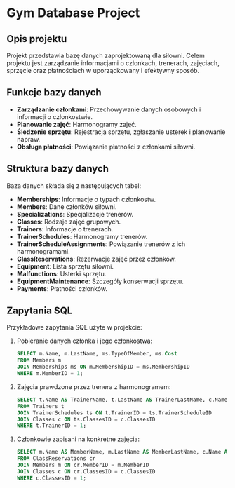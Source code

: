 # Gym Database Project

## Opis projektu
Projekt przedstawia bazę danych zaprojektowaną dla siłowni. Celem projektu jest zarządzanie informacjami o członkach, trenerach, zajęciach, sprzęcie oraz płatnościach w uporządkowany i efektywny sposób.

## Funkcje bazy danych
- **Zarządzanie członkami**: Przechowywanie danych osobowych i informacji o członkostwie.
- **Planowanie zajęć**: Harmonogramy zajęć.
- **Śledzenie sprzętu**: Rejestracja sprzętu, zgłaszanie usterek i planowanie napraw.
- **Obsługa płatności**: Powiązanie płatności z członkami siłowni.

## Struktura bazy danych
Baza danych składa się z następujących tabel:
- **Memberships**: Informacje o typach członkostw.
- **Members**: Dane członków siłowni.
- **Specializations**: Specjalizacje trenerów.
- **Classes**: Rodzaje zajęć grupowych.
- **Trainers**: Informacje o trenerach.
- **TrainerSchedules**: Harmonogramy trenerów.
- **TrainerScheduleAssignments**: Powiązanie trenerów z ich harmonogramami.
- **ClassReservations**: Rezerwacje zajęć przez członków.
- **Equipment**: Lista sprzętu siłowni.
- **Malfunctions**: Usterki sprzętu.
- **EquipmentMaintenance**: Szczegóły konserwacji sprzętu.
- **Payments**: Płatności członków.

## Zapytania SQL
Przykładowe zapytania SQL użyte w projekcie:
1. Pobieranie danych członka i jego członkostwa:
   ```sql
   SELECT m.Name, m.LastName, ms.TypeOfMember, ms.Cost 
   FROM Members m
   JOIN Memberships ms ON m.MembershipID = ms.MembershipID
   WHERE m.MemberID = 1;

1. Zajęcia prawdzone przez trenera z harmonogramem:
   ```sql
   SELECT t.Name AS TrainerName, t.LastName AS TrainerLastName, c.Name AS ClassName, ts.DayOfWeek, ts.StartTime, ts.EndTime
   FROM Trainers t
   JOIN TrainerSchedules ts ON t.TrainerID = ts.TrainerScheduleID
   JOIN Classes c ON ts.ClassesID = c.ClassesID
   WHERE t.TrainerID = 1;

3. Członkowie zapisani na konkretne zajęcia:
   ```sql
   SELECT m.Name AS MemberName, m.LastName AS MemberLastName, c.Name AS ClassName
   FROM ClassReservations cr
   JOIN Members m ON cr.MemberID = m.MemberID
   JOIN Classes c ON cr.ClassesID = c.ClassesID
   WHERE c.ClassesID = 1;

